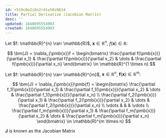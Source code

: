 ```yaml
---
id: r5t0c0o2i8n2r4to50z8614
title: Partial Derivative (Jacobian Matrix)
desc: ''
updated: 1648695554903
created: 1648695554903
---
```



Let $f: \mathbb{R}^{n} \rarr \mathbb{R}$, $\pmb{x} \in \mathbb{R}^{n}$, $f(\pmb{x}) \in \mathbb{R}$:

$$ \bm{J} =
\nabla_{\pmb{x}}f = 
\begin{bmatrix}
\frac{\partial f(\pmb{x})}{\partial x_1} & \frac{\partial f(\pmb{x})}{\partial x_2} & \dots & \frac{\partial f(\pmb{x})}{\partial x_n} 
\end{bmatrix}
\in \mathbb{R}^{1 \times n}
$$

Let $f: \mathbb{R}^{n} \rarr \mathbb{R}^{m}$, $\pmb{x} \in \mathbb{R}^{n}$, $\pmb{f}(\pmb{x}) \in \mathbb{R}^{m}$:

$$
\bm{J} = 
\nabla_{\pmb{x}}\pmb{f} = 
\begin{bmatrix}
\frac{\partial f_1(\pmb{x})}{\partial x_1} & \frac{\partial f_1(\pmb{x})}{\partial x_2} & \dots & \frac{\partial f_1(\pmb{x})}{\partial x_n} \\
\frac{\partial f_2(\pmb{x})}{\partial x_1} & \frac{\partial f_2(\pmb{x})}{\partial x_2} & \dots & \frac{\partial f_2(\pmb{x})}{\partial x_n} \\
\vdots & & & \vdots \\
\frac{\partial f_m(\pmb{x})}{\partial x_1} & \frac{\partial f_m(\pmb{x})}{\partial x_2} & \dots & \frac{\partial f_m(\pmb{x})}{\partial x_n}
\end{bmatrix}
\in \mathbb{R}^{m \times n}
$$

$\bm{J}$ is known as the Jacobian Matrix